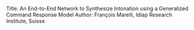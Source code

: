Title: An End-to-End Network to Synthesize Intonation using a Generalized Command Response Model
Author:  François Marelli, Idiap Research Institute, Suisse

